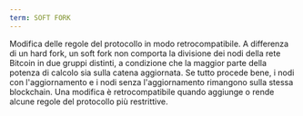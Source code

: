 ```yaml
---
term: SOFT FORK
---
```


Modifica delle regole del protocollo in modo retrocompatibile. A differenza di un hard fork, un soft fork non comporta la divisione dei nodi della rete Bitcoin in due gruppi distinti, a condizione che la maggior parte della potenza di calcolo sia sulla catena aggiornata. Se tutto procede bene, i nodi con l'aggiornamento e i nodi senza l'aggiornamento rimangono sulla stessa blockchain. Una modifica è retrocompatibile quando aggiunge o rende alcune regole del protocollo più restrittive.